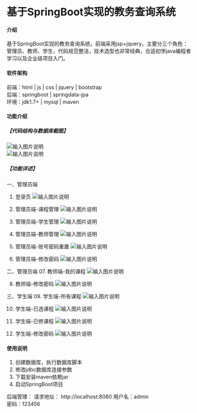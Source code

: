 # 基于SpringBoot实现的教务查询系统

#### 介绍
基于SpringBoot实现的教务查询系统，前端采用jsp+jquery，主要分三个角色：管理员、教师、学生，代码规范整洁，技术选型也非常经典，合适初学java编程者学习以及企业级项目入门。


#### 软件架构
前端：html | js | css | jquery | bootstrap  
后端：springboot | springdata-jpa  
环境：jdk1.7+ | mysql | maven   


#### 功能介绍
##### 【代码结构与数据库截图】
![输入图片说明](images/00.%20代码.jpg)  
![输入图片说明](images/00.%20数据库.jpg)  

##### 【功能详述】 
一、管理员端 
  01. 登录页
![输入图片说明](images/01.%20登录页.jpg)  

  02. 管理员端-课程管理
![输入图片说明](images/02.%20管理员端-课程管理.jpg)  

  03. 管理员端-学生管理
![输入图片说明](images/03.%20管理员端-学生管理.jpg)  

  04. 管理员端-教师管理
![输入图片说明](images/04.%20管理员端-教师管理.jpg)  

  05. 管理员端-账号密码重置
![输入图片说明](images/05.%20管理员端-账号密码重置.jpg)  

  06. 管理员端-修改密码
![输入图片说明](images/06.%20管理员端-修改密码.jpg)  

二、管理员端 
  07. 教师端-我的课程
![输入图片说明](images/07.%20教师端-我的课程.jpg)  

  08. 教师端-修改密码
![输入图片说明](images/08.%20教师端-修改密码.jpg)  

三、学生端
  09. 学生端-所有课程
![输入图片说明](images/09.%20学生端-所有课程.jpg)  

  10. 学生端-已选课程
![输入图片说明](images/10.%20学生端-已选课程.jpg)  

  11. 学生端-已修课程
![输入图片说明](images/11.%20学生端-已修课程.jpg)  

  12. 学生端-修改密码
![输入图片说明](images/12.%20学生端-修改密码.jpg)  



#### 使用说明
1. 创建数据库，执行数据库脚本  
2. 修改jdbc数据库连接参数  
3. 下载安装maven依赖jar  
4. 启动SpringBoot项目  

后端管理： 
    请求地址： http://localhost:8080
    用户名：admin    
    密码：123456      
  

